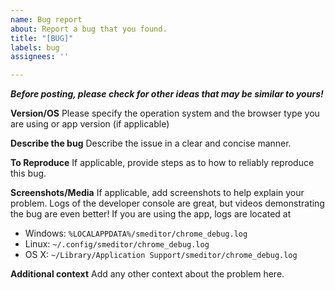 ```yaml
---
name: Bug report
about: Report a bug that you found.
title: "[BUG]"
labels: bug
assignees: ''

---
```


***Before posting, please check for other ideas that may be similar to yours!***

**Version/OS**
Please specify the operation system and the browser type you are using or app version (if applicable)

**Describe the bug**
Describe the issue in a clear and concise manner.

**To Reproduce**
If applicable, provide steps as to how to reliably reproduce this bug.

**Screenshots/Media**
If applicable, add screenshots to help explain your problem. Logs of the developer console are great, but videos demonstrating the bug are even better!
If you are using the app, logs are located at 
- Windows: ``%LOCALAPPDATA%/smeditor/chrome_debug.log``
- Linux: ``~/.config/smeditor/chrome_debug.log``
- OS X: ``~/Library/Application Support/smeditor/chrome_debug.log``

**Additional context**
Add any other context about the problem here.
